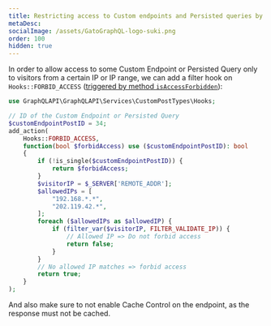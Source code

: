 ```yaml
---
title: Restricting access to Custom endpoints and Persisted queries by IP
metaDesc:
socialImage: /assets/GatoGraphQL-logo-suki.png
order: 100
hidden: true
---
```


In order to allow access to some Custom Endpoint or Persisted Query only to visitors from a certain IP or IP range, we can add a filter hook on `Hooks::FORBID_ACCESS` ([triggered by method `isAccessForbidden`](https://github.com/GatoGraphQL/GatoGraphQL/blob/7202a71f982eb6e416b57d04e332d6de33aaf6e0/layers/GraphQLAPIForWP/plugins/graphql-api-for-wp/src/Services/CustomPostTypes/AbstractGraphQLEndpointCustomPostType.php#L143)):

```php
use GraphQLAPI\GraphQLAPI\Services\CustomPostTypes\Hooks;

// ID of the Custom Endpoint or Persisted Query
$customEndpointPostID = 34;
add_action(
    Hooks::FORBID_ACCESS,
    function(bool $forbidAccess) use ($customEndpointPostID): bool
    {
        if (!is_single($customEndpointPostID)) {
            return $forbidAccess;
        }
        $visitorIP = $_SERVER['REMOTE_ADDR'];
        $allowedIPs = [
            "192.168.*.*",
            "202.119.42.*",
        ];
        foreach ($allowedIPs as $allowedIP) {
            if (filter_var($visitorIP, FILTER_VALIDATE_IP)) {
                // Allowed IP => Do not forbid access
                return false;
            }
        }
        // No allowed IP matches => forbid access
        return true;
    }
);
```

And also make sure to not enable Cache Control on the endpoint, as the response must not be cached.

<!-- If we have Cache Control enabled, then we must also set the HTTP Caching to `no-store`, like this:

```php
use PoP\CacheControl\Facades\CacheControlEngineFacade;
$cacheControlEngine = CacheControlEngineFacade::getInstance();
$cacheControlEngine->addMaxAge(0);
```

Then, the example becomes:

```php
use PoP\CacheControl\Facades\CacheControlEngineFacade;
add_action(
    Hooks::FORBID_ACCESS,
    function(bool $forbidAccess): bool {
        if (is_single($someCustomEndpointPostID)) {
            $cacheControlEngine = CacheControlEngineFacade::getInstance();
            $cacheControlEngine->addMaxAge(0);
            return is_user_logged_in();
        }
        return $forbidAccess;
    }
);
``` -->
